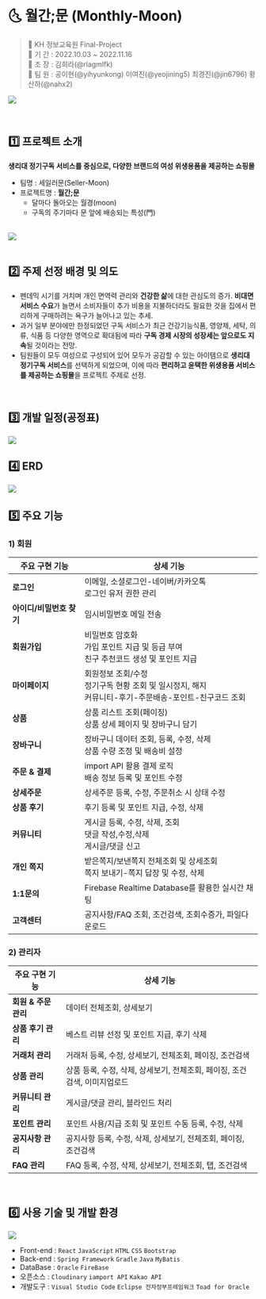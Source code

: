 <br>

# 🌜 월간;문 (Monthly-Moon)

> 🌝 KH 정보교육원 Final-Project <br>
> 🌝 기  간 : 2022.10.03 ~ 2022.11.16 <br>
> 🌝 조  장 : 김희라(@rlagmlfk) <br>
> 🌝 팀  원 : 공이현(@yihyunkong) 이여진(@yeojining5) 최경진(@jin6796) 황산하(@nahx2) <br>

<img src="https://res.cloudinary.com/dgtqsljjl/image/upload/v1669205303/SellerMoon_PPT_tvimtf.png"> <br>

<br>

## 1️⃣ 프로젝트 소개
**생리대 정기구독 서비스를 중심으로, 다양한 브랜드의 여성 위생용품을 제공하는 쇼핑몰**
- 팀명 : 세일러문(Seller-Moon)
- 프로젝트명 : **월간;문**
  - 달마다 돌아오는 월경(moon)
  - 구독의 주기마다 문 앞에 배송되는 특성(門)
<br>
<img src="https://res.cloudinary.com/dgtqsljjl/image/upload/v1669202638/localhost_3000__y6wffv.png">
<br>
<br>

## 2️⃣ 주제 선정 배경 및 의도
- 펜데믹 시기를 거치며 개인 면역력 관리와 **건강한 삶**에 대한 관심도의 증가. **비대면 서비스 수요**가 늘면서 소비자들이 추가 비용을 지불하더라도 필요한 것을 집에서 편리하게 구매하려는 욕구가 늘어나고 있는 추세.
- 과거 일부 분야에만 한정되었던 구독 서비스가 최근 건강기능식품, 영양제, 세탁, 의류, 식품 등 다양한 영역으로 확대됨에 따라 **구독 경제 시장의 성장세는 앞으로도 지속**될 것이라는 전망.
- 팀원들이 모두 여성으로 구성되어 있어 모두가 공감할 수 있는 아이템으로 **생리대 정기구독 서비스**를 선택하게 되었으며, 이에 따라 **편리하고 윤택한 위생용품 서비스를 제공하는 쇼핑몰**을 프로젝트 주제로 선정.

<br>

## 3️⃣ 개발 일정(공정표)
<img src="https://res.cloudinary.com/drxxdsv01/image/upload/v1668736395/%EA%B3%B5%EC%A0%95%ED%91%9C_eiiqgn.jpg">

<br>

## 4️⃣ ERD
<img src="https://res.cloudinary.com/drxxdsv01/image/upload/v1668736636/ERD_bnmyid.jpg">

<br>

## 5️⃣ 주요 기능
### 1) 회원
| 주요 구현 기능                               | 상세 기능 |
| --------------------------------------- | --------- |
| **로그인** | 이메일, 소셜로그인-네이버/카카오톡<br>로그인 유저 권한 관리 |
| **아이디/비밀번호 찾기**  | 임시비밀번호 메일 전송 |
| **회원가입** | 비밀번호 암호화<br>가입 포인트 지급 및 등급 부여<br>친구 추천코드 생성 및 포인트 지급 |        
| **마이페이지**  | 회원정보 조회/수정<br>정기구독 현황 조회 및 일시정지, 해지<br>커뮤니티-후기-주문배송-포인트-친구코드 조회  |
| **상품**  | 상품 리스트 조회(페이징)<br>상품 상세 페이지 및 장바구니 담기 |
| **장바구니**  | 장바구니 데이터 조회, 등록, 수정, 삭제<br>상품 수량 조정 및 배송비 설정 |
| **주문 & 결제**  | import API 활용 결제 로직<br>배송 정보 등록 및 포인트 수정 |
| **상세주문**  | 상세주문 등록, 수정, 주문취소 시 상태 수정 |
| **상품 후기**  | 후기 등록 및 포인트 지급, 수정, 삭제 |
| **커뮤니티**  | 게시글 등록, 수정, 삭제, 조회<br>댓글 작성,수정,삭제<br>게시글/댓글 신고 |
| **개인 쪽지**  | 받은쪽지/보낸쪽지 전체조회 및 상세조회<br>쪽지 보내기-쪽지 답장 및 수정, 삭제 |
| **1:1문의**  | Firebase Realtime Database를 활용한 실시간 채팅 |
| **고객센터**  | 공지사항/FAQ 조회, 조건검색, 조회수증가, 파일다운로드 |

### 2) 관리자
| 주요 구현 기능                               | 상세 기능 |
| --------------------------------------- | --------- |
| **회원 & 주문 관리**  | 데이터 전체조회, 상세보기 |
| **상품 후기 관리**  | 베스트 리뷰 선정 및 포인트 지급, 후기 삭제 |
| **거래처 관리**  | 거래처 등록, 수정, 상세보기, 전체조회, 페이징, 조건검색 |
| **상품 관리**  | 상품 등록, 수정, 삭제, 상세보기, 전체조회, 페이징, 조건검색, 이미지업로드 |
| **커뮤니티 관리**  | 게시글/댓글 관리, 블라인드 처리 |
| **포인트 관리**  | 포인트 사용/지급 조회 및 포인트 수동 등록, 수정, 삭제 |
| **공지사항 관리** | 공지사항 등록, 수정, 삭제, 상세보기, 전체조회, 페이징, 조건검색 |
| **FAQ 관리** | FAQ 등록, 수정, 삭제, 상세보기, 전체조회, 탭, 조건검색 |

<br>

## 6️⃣ 사용 기술 및 개발 환경
<img src="https://res.cloudinary.com/drxxdsv01/image/upload/v1668785478/%EA%B0%9C%EB%B0%9C%ED%99%98%EA%B2%BD_gzf5vr.png">

-	Front-end : `React` `JavaScript` `HTML` `CSS` `Bootstrap`
-	Back-end : `Spring Framework` `Gradle` `Java` `MyBatis`
-	DataBase : `Oracle` `FireBase`
-	오픈소스 : `Cloudinary` `iamport API` `Kakao API`
-	개발도구 : `Visual Studio Code` `Eclipse 전자정부프레임워크` `Toad for Oracle`

<br>
